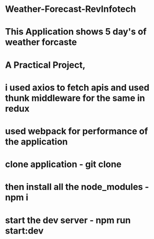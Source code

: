 # Weather-Forecast-RevInfotech

# This Application shows 5 day's of weather forcaste 

# A Practical Project, 

# i used axios to fetch apis and used thunk middleware for the same in redux

# used webpack for performance of the application

# clone application - git clone

# then install all the node_modules -  npm i

# start the dev server - npm run start:dev
